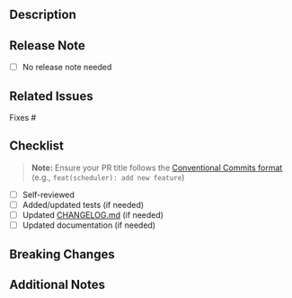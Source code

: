 <!--  Thanks for sending a pull request!  Here are some tips for you:

1. If this is your first time, please read our [Contributor Guide](https://github.com/NVIDIA/KAI-Scheduler/blob/main/CONTRIBUTING.md)
2. If this PR is unfinished, please mark it as a draft

-->

## Description

<!-- What does this PR do and why? -->

## Release Note

- [ ] No release note needed

<!-- If this PR should appear in the changelog, describe the change from a user perspective.
     The changelog category (Added/Fixed/Changed/Removed) will be automatically determined from your PR type:
     - feat: → Added
     - fix: → Fixed
     - refactor:, perf: → Changed
     - Breaking changes (with ! in title) → [BREAKING] prefix
     Leave empty or check the box above if no release note is needed. -->

## Related Issues

Fixes #

## Checklist

> **Note:** Ensure your PR title follows the [Conventional Commits format](https://github.com/NVIDIA/KAI-Scheduler/blob/main/CONTRIBUTING.md#pr-title-guidelines) (e.g., `feat(scheduler): add new feature`)

- [ ] Self-reviewed
- [ ] Added/updated tests (if needed)
- [ ] Updated [CHANGELOG.md](/CHANGELOG.md) (if needed)
- [ ] Updated documentation (if needed)

## Breaking Changes

<!-- If yes, describe what changes and how to migrate -->

## Additional Notes

<!-- Screenshots, performance/security considerations, reviewer guidance, etc. -->
